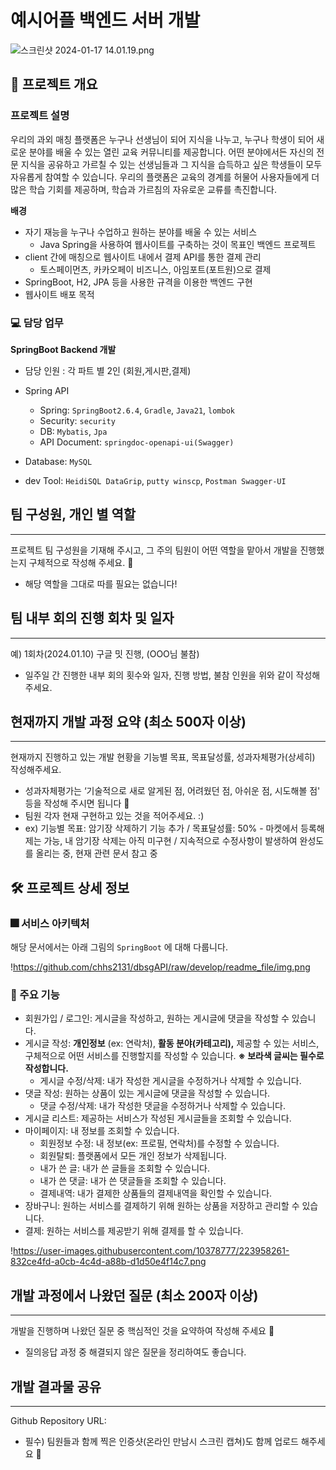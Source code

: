 # 예시어플 백엔드 서버 개발

![스크린샷 2024-01-17 14.01.19.png](https://prod-files-secure.s3.us-west-2.amazonaws.com/c69962b0-3951-485b-b10a-5bb29576bba8/bfd6daf1-ce52-4e72-a17a-ae3f57d846d0/%E1%84%89%E1%85%B3%E1%84%8F%E1%85%B3%E1%84%85%E1%85%B5%E1%86%AB%E1%84%89%E1%85%A3%E1%86%BA_2024-01-17_14.01.19.png)

## 📙 프로젝트 개요

### 프로젝트 설명

우리의 과외 매칭 플랫폼은 누구나 선생님이 되어 지식을 나누고, 누구나 학생이 되어 새로운 분야를 배울 수 있는 열린 교육 커뮤니티를 제공합니다. 어떤 분야에서든 자신의 전문 지식을 공유하고 가르칠 수 있는 선생님들과 그 지식을 습득하고 싶은 학생들이 모두 자유롭게 참여할 수 있습니다. 우리의 플랫폼은 교육의 경계를 허물어 사용자들에게 더 많은 학습 기회를 제공하며, 학습과 가르침의 자유로운 교류를 촉진합니다.

 **배경**

- 자기 재능을 누구나 수업하고 원하는 분야를 배울 수 있는 서비스
    - Java Spring을 사용하여 웹사이트를 구축하는 것이 목표인 백엔드 프로젝트
- client 간에 매칭으로 웹사이트 내에서 결제 API를 통한 결제 관리
    - 토스페이먼츠, 카카오페이 비즈니스, 아임포트(포트원)으로 결제
- SpringBoot, H2, JPA 등을 사용한 규격을 이용한 백엔드 구현
- 웹사이트 배포 목적

### 💻 담당 업무

**SpringBoot Backend 개발**

- 담당 인원 : 각 파트 별 2인 (회원,게시판,결제)
- Spring API
    - Spring: `SpringBoot2.6.4`, `Gradle`, `Java21`, `lombok`
    - Security: `security`
    - DB: `Mybatis`, `Jpa`
    - API Document: `springdoc-openapi-ui(Swagger)`
    
- Database: `MySQL`
- dev Tool: `HeidiSQL DataGrip`, `putty winscp`, `Postman Swagger-UI`

## 팀 구성원, 개인 별 역할

---

프로젝트 팀 구성원을 기재해 주시고, 그 주의 팀원이 어떤 역할을 맡아서 개발을 진행했는지 구체적으로 작성해 주세요. 🙂

- 해당 역할을 그대로 따를 필요는 없습니다!

## 팀 내부 회의 진행 회차 및 일자

---

예) 1회차(2024.01.10) 구글 밋 진행, (OOO님 불참)

- 일주일 간 진행한 내부 회의 횟수와 일자, 진행 방법, 불참 인원을 위와 같이 작성해 주세요.

## 현재까지 개발 과정 요약 (최소 500자 이상)

---

현재까지 진행하고 있는 개발 현황을 기능별 목표, 목표달성률, 성과자체평가(상세히) 작성해주세요.

- 성과자체평가는 ‘기술적으로 새로 알게된 점, 어려웠던 점, 아쉬운 점, 시도해볼 점' 등을 작성해 주시면 됩니다 🙂
- 팀원 각자 현재 구현하고 있는 것을 적어주세요. :)
- ex) 기능별 목표: 암기장 삭제하기 기능 추가 / 목표달성률: 50% - 마켓에서 등록해제는 가능, 내 암기장 삭제는 아직 미구현 / 지속적으로 수정사항이 발생하여 완성도를 올리는 중, 현재 관련 문서 참고 중

## 🛠 프로젝트 상세 정보

### 🎆 서비스 아키텍처

해당 문서에서는 아래 그림의 `SpringBoot` 에 대해 다룹니다.

!https://github.com/chhs2131/dbsgAPI/raw/develop/readme_file/img.png

### 🤔 주요 기능

- 회원가입 / 로그인: 게시글을 작성하고, 원하는 게시글에 댓글을 작성할 수 있습니다.
- 게시글 작성: **개인정보** (ex: 연락처), **활동 분야(카테고리),** 제공할 수 있는 서비스, 구체적으로 어떤 서비스를 진행할지를 작성할 수 있습니다. **※ 보라색 글씨는 필수로 작성합니다.**
    - 게시글 수정/삭제: 내가 작성한 게시글을 수정하거나 삭제할 수 있습니다.
- 댓글 작성: 원하는 상품이 있는 게시글에 댓글을 작성할 수 있습니다.
    - 댓글 수정/삭제: 내가 작성한 댓글을 수정하거나 삭제할 수 있습니다.
- 게시글 리스트: 제공하는 서비스가 작성된 게시글들을 조회할 수 있습니다.
- 마이페이지: 내 정보를 조회할 수 있습니다.
    - 회원정보 수정: 내 정보(ex: 프로필, 연락처)를 수정할 수 있습니다.
    - 회원탈퇴: 플랫폼에서 모든 개인 정보가 삭제됩니다.
    - 내가 쓴 글: 내가 쓴 글들을 조회할 수 있습니다.
    - 내가 쓴 댓글: 내가 쓴 댓글들을 조회할 수 있습니다.
    - 결제내역: 내가 결제한 상품들의 결제내역을 확인할 수 있습니다.
- 장바구니: 원하는 서비스를 결제하기 위해 원하는 상품을 저장하고 관리할 수 있습니다.
- 결제: 원하는 서비스를 제공받기 위해 결제를 할 수 있습니다.

!https://user-images.githubusercontent.com/10378777/223958261-832ce4fd-a0cb-4c4d-a88b-d1d50e4f14c7.png

## 개발 과정에서 나왔던 질문 (최소 200자 이상)

---

개발을 진행하며 나왔던 질문 중 핵심적인 것을 요약하여 작성해 주세요 🙂

- 질의응답 과정 중 해결되지 않은 질문을 정리하여도 좋습니다.

## 개발 결과물 공유

---

Github Repository URL:

- 필수) 팀원들과 함께 찍은 인증샷(온라인 만남시 스크린 캡쳐)도 함께 업로드 해주세요 🙂

